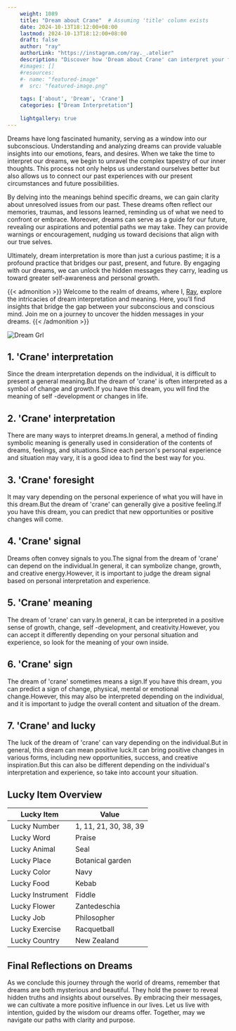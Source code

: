 ```yaml
---
    weight: 1089
    title: "Dream about Crane"  # Assuming 'title' column exists
    date: 2024-10-13T18:12:00+08:00
    lastmod: 2024-10-13T18:12:00+08:00
    draft: false
    author: "ray"
    authorLink: "https://instagram.com/ray._.atelier"
    description: "Discover how 'Dream about Crane' can interpret your future and uncover its significant meanings in your life."
    #images: []
    #resources:
    #- name: "featured-image"
    #  src: "featured-image.png"
    
    tags: ['about', 'Dream', 'Crane']
    categories: ["Dream Interpretation"]
    
    lightgallery: true
---
```

    
Dreams have long fascinated humanity, serving as a window into our subconscious. Understanding and analyzing dreams can provide valuable insights into our emotions, fears, and desires. When we take the time to interpret our dreams, we begin to unravel the complex tapestry of our inner thoughts. This process not only helps us understand ourselves better but also allows us to connect our past experiences with our present circumstances and future possibilities.

By delving into the meanings behind specific dreams, we can gain clarity about unresolved issues from our past. These dreams often reflect our memories, traumas, and lessons learned, reminding us of what we need to confront or embrace. Moreover, dreams can serve as a guide for our future, revealing our aspirations and potential paths we may take. They can provide warnings or encouragement, nudging us toward decisions that align with our true selves.

Ultimately, dream interpretation is more than just a curious pastime; it is a profound practice that bridges our past, present, and future. By engaging with our dreams, we can unlock the hidden messages they carry, leading us toward greater self-awareness and personal growth.

{{< admonition >}}
Welcome to the realm of dreams, where I, [Ray](https://instagram.com/ray._.atelier), explore the intricacies of dream interpretation and meaning. Here, you’ll find insights that bridge the gap between your subconscious and conscious mind. Join me on a journey to uncover the hidden messages in your dreams.
{{< /admonition >}}

![Dream Grl](https://cdn.pixabay.com/photo/2017/11/02/03/35/gothic-2910057_1280.jpg "Dream Grl")

## 1. 'Crane' interpretation
Since the dream interpretation depends on the individual, it is difficult to present a general meaning.But the dream of 'crane' is often interpreted as a symbol of change and growth.If you have this dream, you will find the meaning of self -development or changes in life.

## 2. 'Crane' interpretation
There are many ways to interpret dreams.In general, a method of finding symbolic meaning is generally used in consideration of the contents of dreams, feelings, and situations.Since each person's personal experience and situation may vary, it is a good idea to find the best way for you.

## 3. 'Crane' foresight
It may vary depending on the personal experience of what you will have in this dream.But the dream of 'crane' can generally give a positive feeling.If you have this dream, you can predict that new opportunities or positive changes will come.

## 4. 'Crane' signal
Dreams often convey signals to you.The signal from the dream of 'crane' can depend on the individual.In general, it can symbolize change, growth, and creative energy.However, it is important to judge the dream signal based on personal interpretation and experience.

## 5. 'Crane' meaning
The dream of 'crane' can vary.In general, it can be interpreted in a positive sense of growth, change, self -development, and creativity.However, you can accept it differently depending on your personal situation and experience, so look for the meaning of your own inside.

## 6. 'Crane' sign
The dream of 'crane' sometimes means a sign.If you have this dream, you can predict a sign of change, physical, mental or emotional change.However, this may also be interpreted depending on the individual, and it is important to judge the overall content and situation of the dream.

## 7. 'Crane' and lucky
The luck of the dream of 'crane' can vary depending on the individual.But in general, this dream can mean positive luck.It can bring positive changes in various forms, including new opportunities, success, and creative inspiration.But this can also be different depending on the individual's interpretation and experience, so take into account your situation.

## Lucky Item Overview
| Lucky Item          | Value              |
|---------------|--------------------|
| Lucky Number        | 1, 11, 21, 30, 38, 39  |
| Lucky Word          | Praise |
| Lucky Animal        | Seal |
| Lucky Place         | Botanical garden     |
| Lucky Color         | Navy     |
| Lucky Food          | Kebab      |
| Lucky Instrument    | Fiddle |
| Lucky Flower        | Zantedeschia    |
| Lucky Job           | Philosopher       |
| Lucky Exercise      | Racquetball  |
| Lucky Country       | New Zealand    |


##  Final Reflections on Dreams

As we conclude this journey through the world of dreams, remember that dreams are both mysterious and beautiful. They hold the power to reveal hidden truths and insights about ourselves. By embracing their messages, we can cultivate a more positive influence in our lives. Let us live with intention, guided by the wisdom our dreams offer. Together, may we navigate our paths with clarity and purpose.
